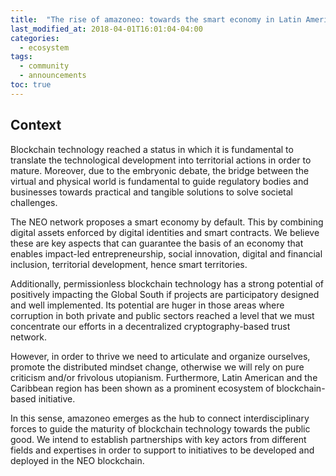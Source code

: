 ```yaml
---
title:  "The rise of amazoneo: towards the smart economy in Latin America"
last_modified_at: 2018-04-01T16:01:04-04:00
categories:
  - ecosystem
tags:
  - community
  - announcements
toc: true
---
```


## Context

Blockchain technology reached a status in which it is fundamental to translate the technological development into territorial actions in order to mature. Moreover, due to the embryonic debate, the bridge between the virtual and physical world is fundamental to guide regulatory bodies and businesses towards practical and tangible solutions to solve societal challenges.

The NEO network proposes a smart economy by default. This by combining digital assets enforced by digital identities and smart contracts. We believe these are key aspects that can guarantee the basis of an economy that enables impact-led entrepreneurship, social innovation, digital and financial inclusion, territorial development, hence smart territories.

Additionally, permissionless blockchain technology has a strong potential of positively impacting the Global South if projects are participatory designed and well implemented. Its potential are huger in those areas where corruption in both private and public sectors reached a level that we must concentrate our efforts in a decentralized cryptography-based trust network.

However, in order to thrive we need to articulate and organize ourselves, promote the distributed mindset change, otherwise we will rely on pure criticism and/or frivolous utopianism. Furthermore, Latin American and the Caribbean region has been shown as a prominent ecosystem of blockchain-based initiative.

In this sense, amazoneo emerges as the hub to connect interdisciplinary forces to guide the maturity of blockchain technology towards the public good. We intend to establish partnerships with key actors from different fields and expertises in order to support to initiatives to be developed and deployed in the NEO blockchain.  

